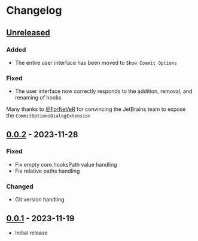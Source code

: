 <!-- Keep a Changelog guide https://keepachangelog.com -->

# Changelog

## [Unreleased]

### Added

- The entire user interface has been moved to `Show Commit Options`

### Fixed

- The user interface now correctly responds to the addition, removal, and renaming of hooks

Many thanks to [@ForNeVeR](https://github.com/ForNeVeR) for convincing the JetBrains team to expose the `CommitOptionsDialogExtension`

## [0.0.2] - 2023-11-28

### Fixed

- Fix empty core.hooksPath value handling
- Fix relative paths handling

### Changed

- Git version handling

## [0.0.1] - 2023-11-19

- Initial release

[Unreleased]: https://github.com/y0ung3r/GitGlobalHooksLocator/compare/v0.1.0...HEAD
[0.1.0]: https://github.com/y0ung3r/GitGlobalHooksLocator/compare/v0.0.2...v0.1.0
[0.0.2]: https://github.com/y0ung3r/GitGlobalHooksLocator/compare/v0.0.1...v0.0.2
[0.0.1]: https://github.com/y0ung3r/GitGlobalHooksLocator/commits/v0.0.1

